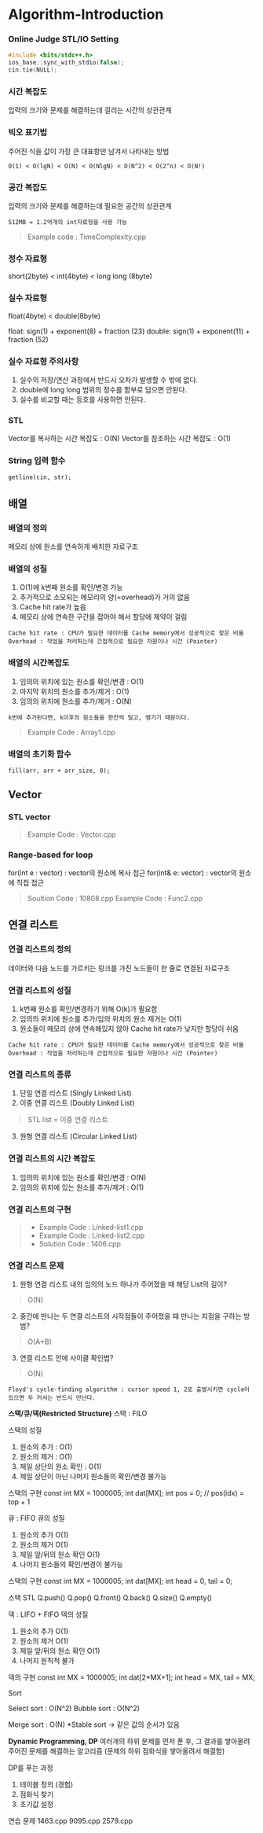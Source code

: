 # Algorithm-Introduction

### Online Judge STL/IO Setting
```cpp
#include <bits/stdc++.h>
ios_base::sync_with_stdio(false);
cin.tie(NULL);
```

### 시간 복잡도
입력의 크기와 문제를 해결하는데 걸리는 시간의 상관관계

### 빅오 표기법
주어진 식을 값이 가장 큰 대표항만 남겨서 나타내는 방법
```
O(1) < O(lgN) < O(N) < O(NlgN) < O(N^2) < O(2^n) < O(N!)
```

### 공간 복잡도
입력의 크기와 문제를 해결하는데 필요한 공간의 상관관계
```
512MB = 1.2억개의 int자료형을 사용 가능
```

> Example code : TimeComplexity.cpp

### 정수 자료형
short(2byte) < int(4byte) < long long (8byte)

### 실수 자료형
float(4byte) < double(8byte)

float: sign(1) + exponent(8) + fraction (23)
double: sign(1) + exponent(11) + fraction (52)

### 실수 자료형 주의사항
1. 실수의 저장/연산 과정에서 반드시 오차가 발생할 수 밖에 없다.
2. double에 long long 범위의 정수를 함부로 담으면 안된다.
3. 실수를 비교할 때는 등호를 사용하면 안된다.

### STL
Vector를 복사하는 시간 복잡도 : O(N)
Vector를 참조하는 시간 복잡도 : O(1)

### String 입력 함수
```
getline(cin, str);
```

## 배열
### 배열의 정의
메모리 상에 원소를 연속하게 배치한 자료구조

### 배열의 성질
1. O(1)에 k번째 원소를 확인/변경 가능
2. 추가적으로 소모되는 메모리의 양(=overhead)가 거의 없음
3. Cache hit rate가 높음
4. 메모리 상에 연속한 구간을 잡아야 해서 할당에 제약이 걸림
```
Cache hit rate : CPU가 필요한 데이터를 Cache memory에서 성공적으로 찾은 비율
Overhead : 작업을 처리하는데 간접적으로 필요한 자원이나 시간 (Pointer)
```

### 배열의 시간복잡도
1. 임의의 위치에 있는 원소를 확인/변경 : O(1)
2. 마지막 위치의 원소를 추가/제거 : O(1)
3. 임의의 위치에 원소를 추가/제거 : O(N)
```
k번에 추가된다면, k이후의 원소들을 한칸씩 밀고, 땡기기 때문이다.
```
> Example Code : Array1.cpp

### 배열의 초기화 함수
```
fill(arr, arr + arr_size, 0);
```
## Vector
### STL vector
> Example Code : Vector.cpp

### Range-based for loop
for(int e : vector) : vector의 원소에 복사 접근
for(int& e: vector) : vector의 원소에 직접 접근
> Soultion Code : 10808.cpp
> Example Code : Func2.cpp

## 연결 리스트
### 연결 리스트의 정의
데이터와 다음 노드를 가르키는 링크를 가진 노드들이 한 줄로 연결된 자료구조
### 연결 리스트의 성질
1. k번째 원소를 확인/변경하기 위해 O(k)가 필요함
2. 임의의 위치에 원소를 추가/임의 위치의 원소 제거는 O(1)
3. 원소들이 메모리 상에 연속해있지 않아 Cache hit rate가 낮지만 할당이 쉬움
```
Cache hit rate : CPU가 필요한 데이터를 Cache memory에서 성공적으로 찾은 비율
Overhead : 작업을 처리하는데 간접적으로 필요한 자원이나 시간 (Pointer)
```

### 연결 리스트의 종류
1. 단일 연결 리스트 (Singly Linked List)
2. 이중 연결 리스트 (Doubly Linked List)
> STL list = 이중 연결 리스트
3. 원형 연결 리스트 (Circular Linked List)

### 연결 리스트의 시간 복잡도
1. 임의의 위치에 있는 원소를 확인/변경 : O(N)
2. 임의의 위치에 있는 원소를 추가/제거 : O(1)

### 연결 리스트의 구현
> * Example Code : Linked-list1.cpp
> * Example Code : Linked-list2.cpp
> * Solution Code : 1406.cpp

### 연결 리스트 문제
1. 원형 연결 리스트 내의 임의의 노드 하나가 주어졌을 때 해당 List의 길이?
> O(N)
2. 중간에 만나는 두 연결 리스트의 시작점들이 주어졌을 때 만나는 지점을 구하는 방법?
> O(A+B)
3. 연결 리스트 안에 사이클 확인법?
> O(N)
```
Floyd's cycle-finding algorithm : cursor speed 1, 2로 출발시키면 cycle이 있으면 두 커서는 반드시 만난다.
```

**스택/큐/덱(Restricted Structure)**
스택 : FILO

스택의 성질
1. 원소의 추가 : O(1)
2. 원소의 제거 : O(1)
3. 제일 상단의 원소 확인 : O(1)
4. 제일 상단이 아닌 나머지 원소들의 확인/변경 불가능

스택의 구현
const int MX = 1000005;
int dat[MX];
int pos = 0; // pos(idx) = top + 1

큐 : FIFO
큐의 성질
1. 원소의 추가 O(1)
2. 원소의 제거 O(1)
3. 제일 앞/뒤의 원소 확인 O(1)
4. 나머지 원소들의 확인/변경이 불가능

스택의 구현
const int MX = 1000005;
int dat[MX];
int head = 0, tail = 0;

스택 STL
Q.push()
Q.pop()
Q.front()
Q.back()
Q.size()
Q.empty()

덱 : LIFO + FIFO
덱의 성질
1. 원소의 추가 O(1)
2. 원소의 제거 O(1)
3. 제일 앞/뒤의 원소 확인 O(1)
4. 나머지 원칙적 불가

덱의 구현
const int MX = 1000005;
int dat[2*MX+1];
int head = MX, tail = MX;

Sort

Select sort : O(N^2)
Bubble sort : O(N^2)

Merge sort : O(N)
*Stable sort -> 같은 값의 순서가 있음

**Dynamic Programming, DP**
여러개의 하위 문제를 먼저 푼 후, 그 결과를 쌓아올려 주어진 문제를 해결하는 알고리즘 (문제의 하위 점화식을 쌓아올려서 해결함)

DP를 푸는 과정
1. 테이블 정의 (경험)
2. 점화식 찾기
3. 초기값 설정

연습 문제
1463.cpp
9095.cpp
2579.cpp